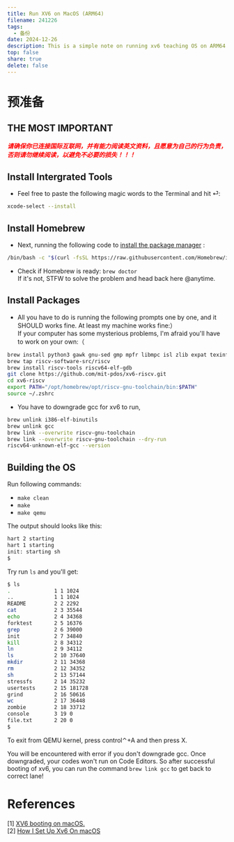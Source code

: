 ```yaml
---    
title: Run XV6 on MacOS (ARM64)
filename: 241226
tags:  
  - 备份
date: 2024-12-26  
description: This is a simple note on running xv6 teaching OS on ARM64 arch Macintosh, which's a combination of several tutorials I searched online:）  
top: false  
share: true  
delete: false  
---
```


# 预准备
## THE MOST IMPORTANT
<font color=red>***请确保你已连接国际互联网，并有能力阅读英文资料，且愿意为自己的行为负责，否则请勿继续阅读，以避免不必要的损失！！！***</font>

## Install Intergrated Tools
- Feel free to paste the following magic words to the Terminal and hit ⏎:  
```bash
xcode-select --install
```

## Install Homebrew
- Next, running the following code to [install the package manager](https://brew.sh "Offical Website") :  
```bash
/bin/bash -c "$(curl -fsSL https://raw.githubusercontent.com/Homebrew/install/HEAD/install.sh)"
```
- Check if Homebrew is ready: `brew doctor`  
If it's not, STFW to solve the problem and head back here @anytime.

## Install Packages
- All you have to do is running the following prompts one by one, and it SHOULD works fine. At least my machine works fine:）  
If your computer has some mysterious problems, I'm afraid you'll have to work on your own:（
```bash
brew install python3 gawk gnu-sed gmp mpfr libmpc isl zlib expat texinfo flock libslirp qemu
brew tap riscv-software-src/riscv
brew install riscv-tools riscv64-elf-gdb
git clone https://github.com/mit-pdos/xv6-riscv.git
cd xv6-riscv
export PATH="/opt/homebrew/opt/riscv-gnu-toolchain/bin:$PATH"
source ~/.zshrc
```

- You have to downgrade gcc for xv6 to run,
```bash
brew unlink i386-elf-binutils
brew unlink gcc
brew link --overwrite riscv-gnu-toolchain
brew link --overwrite riscv-gnu-toolchain --dry-run
riscv64-unknown-elf-gcc --version
```

## Building the OS
Run following commands:
- `make clean`
- `make`
- `make qemu`

The output should looks like this:
```bash
hart 2 starting
hart 1 starting
init: starting sh
$ 
```
Try run `ls` and you'll get:
```bash
$ ls
.              1 1 1024
..             1 1 1024
README         2 2 2292
cat            2 3 35544
echo           2 4 34368
forktest       2 5 16376
grep           2 6 39000
init           2 7 34840
kill           2 8 34312
ln             2 9 34112
ls             2 10 37640
mkdir          2 11 34368
rm             2 12 34352
sh             2 13 57144
stressfs       2 14 35232
usertests      2 15 181728
grind          2 16 50616
wc             2 17 36448
zombie         2 18 33712
console        3 19 0
file.txt       2 20 0
$ 
```

To exit from QEMU kernel, press control⌃+A and then press X.  

You will be encountered with error if you don't downgrade gcc. Once downgraded, your codes won't run on Code Editors. So after successful booting of xv6, you can run the command `brew link gcc` to get back to correct lane!

# References
[1] [XV6 booting on macOS.](https://www.reddit.com/r/Operatingsystems/comments/1f2r4ii/xv6_booting_on_macos/)  
[2] [How I Set Up Xv6 On macOS](https://garbagecollected.org/2024/08/01/install-xv6/)